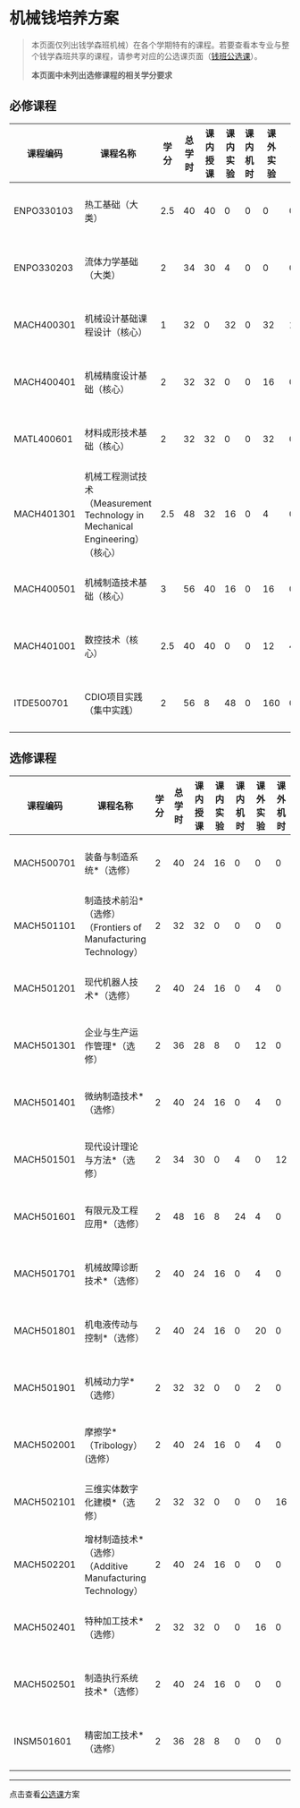 # 机械钱培养方案
> 本页面仅列出钱学森班机械）在各个学期特有的课程。若要查看本专业与整个钱学森班共享的课程，请参考对应的公选课页面（[钱班公选课](/program/qianxuesen)）。
>
> **本页面中未列出选修课程的相关学分要求**

## 必修课程

| **课程编码** | **课程名称**                                                 | **学**       **分** | **总**   **学**   **时** | **课内**   **授课** | **课内**   **实验** | **课**   **内**   **机**   **时** | **课**   **外**   **实**   **验** | **课**   **外**   **机**   **时** | **开课学期** | **开课单位** |
| ------------ | ------------------------------------------------------------ | ------------------- | ------------------------ | ------------------- | ------------------- | --------------------------------- | --------------------------------- | --------------------------------- | ------------ | ------------ |
| ENPO330103   | 热工基础（大类）                                             | 2.5                 | 40                       | 40                  | 0                   | 0                                 | 0                                 | 0                                 | 4            | 能动学院     |
| ENPO330203   | 流体力学基础（大类）                                         | 2                   | 34                       | 30                  | 4                   | 0                                 | 0                                 | 0                                 | 5            | 能动学院     |
| MACH400301   | 机械设计基础课程设计（核心）                                 | 1                   | 32                       | 0                   | 32                  | 0                                 | 32                                | 16                                | 5            | 机械学院     |
| MACH400401   | 机械精度设计基础（核心）                                     | 2                   | 32                       | 32                  | 0                   | 0                                 | 16                                | 0                                 | 5            | 机械学院     |
| MATL400601   | 材料成形技术基础（核心）                                     | 2                   | 32                       | 32                  | 0                   | 0                                 | 32                                | 0                                 | 6            | 机械学院     |
| MACH401301   | 机械工程测试技术（Measurement   Technology in Mechanical Engineering）（核心） | 2.5                 | 48                       | 32                  | 16                  | 0                                 | 4                                 | 0                                 | 6            | 机械学院     |
| MACH400501   | 机械制造技术基础（核心）                                     | 3                   | 56                       | 40                  | 16                  | 0                                 | 16                                | 0                                 | 6            | 机械学院     |
| MACH401001   | 数控技术（核心）                                             | 2.5                 | 40                       | 40                  | 0                   | 0                                 | 12                                | 4                                 | 6            | 机械学院     |
| ITDE500701   | CDIO项目实践（集中实践）                                     | 2                   | 56                       | 8                   | 48                  | 0                                 | 160                               | 0                                 | 6            | 机械学院     |





## 选修课程

| **课程编码** | **课程名称**                                                 | **学**       **分** | **总**   **学**   **时** | **课内**   **授课** | **课内**   **实验** | **课**   **内**   **机**   **时** | **课**   **外**   **实**   **验** | **课**   **外**   **机**   **时** | **开课学期** | **开课单位** |
| ------------ | ------------------------------------------------------------ | ------------------- | ------------------------ | ------------------- | ------------------- | --------------------------------- | --------------------------------- | --------------------------------- | ------------ | ------------ |
| MACH500701   | 装备与制造系统*（选修）                                      | 2                   | 40                       | 24                  | 16                  | 0                                 | 0                                 | 0                                 | 6            | 机械学院     |
| MACH501101   | 制造技术前沿*（选修）（Frontiers   of  Manufacturing Technology） | 2                   | 32                       | 32                  | 0                   | 0                                 | 0                                 | 0                                 | 7            | 机械学院     |
| MACH501201   | 现代机器人技术*（选修）                                      | 2                   | 40                       | 24                  | 16                  | 0                                 | 4                                 | 0                                 | 6            | 机械学院     |
| MACH501301   | 企业与生产运作管理*（选修）                                  | 2                   | 36                       | 28                  | 8                   | 0                                 | 12                                | 0                                 | 6            | 机械学院     |
| MACH501401   | 微纳制造技术*（选修）                                        | 2                   | 40                       | 24                  | 16                  | 0                                 | 4                                 | 0                                 | 7            | 机械学院     |
| MACH501501   | 现代设计理论与方法*（选修）                                  | 2                   | 34                       | 30                  | 0                   | 4                                 | 0                                 | 12                                | 6            | 机械学院     |
| MACH501601   | 有限元及工程应用*（选修）                                    | 2                   | 48                       | 16                  | 8                   | 24                                | 4                                 | 0                                 | 7            | 机械学院     |
| MACH501701   | 机械故障诊断技术*（选修）                                    | 2                   | 40                       | 24                  | 16                  | 0                                 | 4                                 | 0                                 | 6            | 机械学院     |
| MACH501801   | 机电液传动与控制*（选修）                                    | 2                   | 40                       | 24                  | 16                  | 0                                 | 20                                | 0                                 | 6            | 机械学院     |
| MACH501901   | 机械动力学*（选修）                                          | 2                   | 32                       | 32                  | 0                   | 0                                 | 2                                 | 0                                 | 6            | 机械学院     |
| MACH502001   | 摩擦学*（Tribology）(选修）                                  | 2                   | 40                       | 24                  | 16                  | 0                                 | 4                                 | 0                                 | 6            | 机械学院     |
| MACH502101   | 三维实体数字化建模*（选修）                                  | 2                   | 32                       | 32                  | 0                   | 0                                 | 0                                 | 16                                | 7            | 机械学院     |
| MACH502201   | 增材制造技术*（选修）（Additive   Manufacturing Technology） | 2                   | 40                       | 24                  | 16                  | 0                                 | 0                                 | 0                                 | 6            | 机械学院     |
| MACH502401   | 特种加工技术*（选修）                                        | 2                   | 32                       | 32                  | 0                   | 0                                 | 16                                | 0                                 | 7            | 机械学院     |
| MACH502501   | 制造执行系统技术*（选修）                                    | 2                   | 40                       | 24                  | 16                  | 0                                 | 0                                 | 0                                 | 6            | 机械学院     |
| INSM501601   | 精密加工技术*（选修）                                        | 2                   | 36                       | 28                  | 8                   | 0                                 | 0                                 | 0                                 | 7            | 机械学院     |





---



点击查看[公选课](/program/qianxuesen)方案